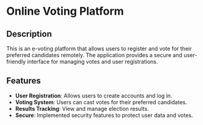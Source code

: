 # Online Voting Platform

## Description

This is an e-voting platform that allows users to register and vote for their preferred candidates remotely. The application provides a secure and user-friendly interface for managing votes and user registrations.

## Features

- **User Registration**: Allows users to create accounts and log in.
- **Voting System**: Users can cast votes for their preferred candidates.
- **Results Tracking**: View and manage election results.
- **Secure**: Implemented security features to protect user data and votes.


